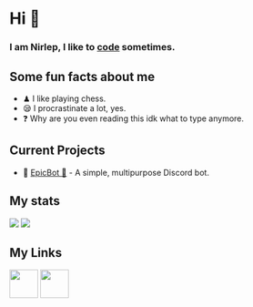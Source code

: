 <h1> Hi 👋</h1>

<h3> I am Nirlep, I like to <a href="https://dis.gd/threads">code</a> sometimes.</h3>

<h2>Some fun facts about me</h2>
<ul>
  <li>♟ I like playing chess.</li>
  <li>😪 I procrastinate a lot, yes.</li>
  <li>❓ Why are you even reading this idk what to type anymore.</li>
</ul>

<h2>Current Projects</h2>
<ul>
  <li>🤖 <a href="https://epic-bot.com">EpicBot 🏅</a> - A simple, multipurpose Discord bot.</li>
</ul>

<h2>My stats</h2>

<img src="https://github-readme-stats.vercel.app/api?username=nirlep5252&show_icons=true&theme=radical">
<img src="https://github-readme-stats.vercel.app/api/top-langs/?username=nirlep5252&theme=radical&layout=compact">

<h2>My Links</h2>

<a href="https://discord.gg/Zj7h8Fp"><img src="https://www.freepnglogos.com/uploads/discord-logo-png/discord-logo-logodownload-download-logotipos-1.png" height="50px"></a> <a href="https://twitter.com/Nirlep_5252_"><img src="https://1000logos.net/wp-content/uploads/2017/06/Twitter-Logo.png" height="50px"></a>
